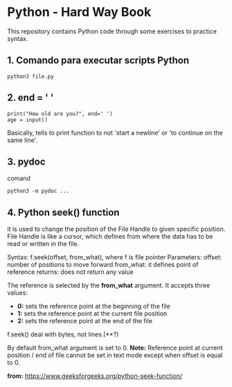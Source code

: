 # Python - Hard Way Book

This repository contains Python code through some exercises to practice syntax.

## 1. Comando para executar scripts Python

```
python3 file.py

```

## 2. end = ' '

```
print("How old are you?", end=' ')
age = input()
```

Basically, tells to print function to not 'start a newline' or 'to continue on the same line'.


## 3. pydoc

comand
```
python3 -m pydoc ...
```

## 4.  Python seek() function

it is used to change the position of the File Handle to given specific position. File Handle
is like a cursor, which defines from where the data has to be read or written in the file.


Syntax: f.seek(offset, from_what), where f is file pointer
Parameters:
  offset: number of positions to move forward
  from_what: it defines point of reference
  returns: does not return any value

The reference is selected by the **from_what** argument. It accepts three values:

- **0:** sets the reference point at the beginning of the file
- **1:** sets the reference point at the current file position
- **2:** sets the reference point at the end of the file

f.seek() deal with bytes, not lines.(**?)

By default from_what argument is set to 0.
**Note:** Reference point at current position / end of file cannot be set in text mode except when offset is equal to 0.

**from:** https://www.geeksforgeeks.org/python-seek-function/